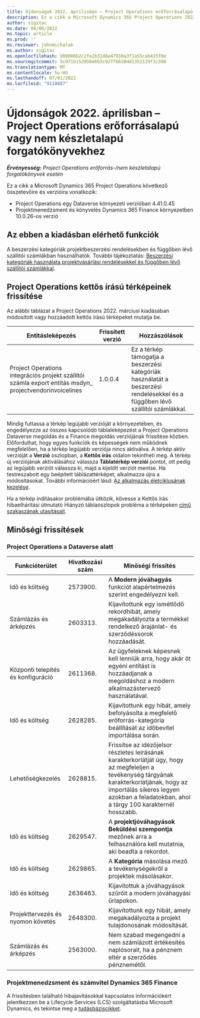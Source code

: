 ```yaml
---
title: Újdonságok 2022. áprilisban – Project Operations erőforrásalapú vagy nem készletalapú forgatókönyvekhez
description: Ez a cikk a Microsoft Dynamics 365 Project Operations 2022. áprilisi kiadásában elérhető minőségi frissítésekről nyújt tájékoztatást az erőforrás-/nem készletalapú forgatókönyvekhez.
author: sigitac
ms.date: 04/08/2022
ms.topic: article
ms.prod: ''
ms.reviewer: johnmichalak
ms.author: sigitac
ms.openlocfilehash: 999006b2c2fe2b31d6e47910a3f1a55cab415f0e
ms.sourcegitcommit: 5c971b15295046b3c92ff6638dd1352129f1c390
ms.translationtype: MT
ms.contentlocale: hu-HU
ms.lasthandoff: 07/01/2022
ms.locfileid: "9110887"
---
```

# <a name="whats-new-april-2022---project-operations-for-resourcenon-stocked-based-scenarios"></a>Újdonságok 2022. áprilisban – Project Operations erőforrásalapú vagy nem készletalapú forgatókönyvekhez

_**Érvényesség:** Project Operations erőforrás-/nem készletalapú forgatókönyvek esetén_

Ez a cikk a Microsoft Dynamics 365 Project Operations következő összetevőire és verzióira vonatkozik:

- Project Operations egy Dataverse környezeti verzióban 4.41.0.45
- Projektmenedzsment és könyvelés Dynamics 365 Finance környezetben 10.0.26-os verzió

## <a name="features-included-in-this-release"></a>Az ebben a kiadásban elérhető funkciók

A beszerzési kategóriák projektbeszerzési rendelésekben és függőben lévő szállítói számlákban használhatók. További tájékoztatás: [Beszerzési kategóriák használata projektvásárlási rendelésekkel és függőben lévő szállítói számlákkal](../procurement/configure-procurement-categories.md).

## <a name="project-operations-dual-write-maps-updates"></a>Project Operations kettős írású térképeinek frissítése

Az alábbi táblázat a Project Operations 2022. márciusi kiadásában módosított vagy hozzáadott kettős írású térképeket mutatja be.

| Entitásleképezés | Frissített verzió | Hozzászólások |
| -------------- | ------------------- | ------------|
| Project Operations integrációs projekt szállítói számla export entitás msdyn\_ projectvendorinvoicelines | 1.0.0.4 | Ez a térkép támogatja a beszerzési kategóriák használatát a beszerzési rendelésekkel és a függőben lévő szállítói számlákkal. |

Mindig futtassa a térkép legújabb verzióját a környezetében, és engedélyezze az összes kapcsolódó táblaleképezést a Project Operations Dataverse megoldás és a Finance megoldás verziójának frissítése közben. Előfordulhat, hogy egyes funkciók és képességek nem működnek megfelelően, ha a térkép legújabb verziója nincs aktiválva. A térkép aktív verzióját a **Verzió** oszlopban, a **Kettős írás** oldalon tekintheti meg. A térkép új verziójának aktiválásához válassza **Táblatérkép verziói** pontot, ott pedig az legújabb verziót válassza ki, majd a kijelölt verziót mentse. Ha testreszabott egy beépített táblázattérképet, alkalmazza újra a módosításokat. További információért lásd: [Az alkalmazás életciklusának kezelése](/dynamics365/fin-ops-core/dev-itpro/data-entities/dual-write/app-lifecycle-management).

Ha a térkép indításakor problémába ütközik, kövesse a Kettős írás hibaelhárítási útmutató Hiányzó táblaoszlopok probléma a térképeken [című szakaszának utasításait](/dynamics365/fin-ops-core/dev-itpro/data-entities/dual-write/dual-write-troubleshooting-finops-upgrades#missing-table-columns-issue-on-maps).

## <a name="quality-updates"></a>Minőségi frissítések

### <a name="project-operations-on-dataverse"></a>Project Operations a Dataverse alatt

| Funkcióterület | Hivatkozási szám | Minőségi frissítés |
| ------------ | ---------------- | -------------- |
| Idő és költség | 2573900. | A **Modern jóváhagyás** funkciót alapértelmezés szerint engedélyezni kell. |
| Számlázás és árképzés | 2603313. | Kijavítottunk egy ismétlődő rekordhibát, amely megakadályozta a termékkel rendelkező árajánlat- és szerződéssorok hozzáadását. |
| Központi telepítés és konfiguráció | 2611368. | Az ügyfeleknek képesnek kell lenniük arra, hogy akár öt egyéni entitást is hozzáadjanak a megoldáshoz a modern alkalmazástervező használatával. |
| Idő és költség | 2628285. | Kijavítottunk egy hibát, amely befolyásolta a megfelelő erőforrás-kategória beállítását az időbevitel importálása során. |
|   Lehetőségkezelés| 2628815. | Frissítse az idézőjelsor részletes leírásának karakterkorlátját úgy, hogy az megfeleljen a tevékenység tárgyának karakterkorlátjának, hogy az importálás sikeres legyen azokban a feladatokban, ahol a tárgy 100 karakternél hosszabb. |
| Idő és költség| 2629547. | A **projektjóváhagyások Beküldési szempontja** mezőnek arra a felhasználóra kell mutatnia, aki beadta a rekordot. |
| Idő és költség| 2629865. | A **Kategória** másolása mező a tevékenységekről a projektek másolásakor. |
| Idő és költség| 2636463. | Kijavítottuk a jóváhagyások szűrőit a modern jóváhagyási űrlapokon. |
| Projekttervezés és nyomon követés | 2648300. | Kijavítottunk egy hibát, amely megakadályozta a projekt tulajdonosának módosítását. |
| Számlázás és árképzés | 2563000. | Nem szabad megengedni a nem számlázott értékesítés naplósorait, ha a pénznem eltér a szerződés pénznemétől. |

### <a name="project-management-and-accounting-in-dynamics-365-finance"></a>Projektmenedzsment és számvitel Dynamics 365 Finance

A frissítésben található hibajavításokkal kapcsolatos információkért jelentkezzen be a Lifecycle Services (LCS) szolgáltatásba Microsoft Dynamics, és tekintse meg a [tudásbáziscikket](https://fix.lcs.dynamics.com/Issue/Details?bugId=662864).

